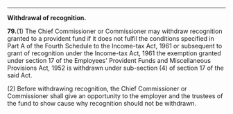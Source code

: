 ****

**Withdrawal of recognition.**

**79.**(1) The Chief Commissioner or Commissioner may withdraw recognition granted to a provident fund if it does not fulfil the conditions specified in Part A of the Fourth Schedule to the Income-tax Act, 1961 or subsequent to grant of recognition under the Income-tax Act, 1961 the exemption granted under section 17 of the Employees' Provident Funds and Miscellaneous Provisions Act, 1952 is withdrawn under sub-section (4) of section 17 of the said Act.

(2) Before withdrawing recognition, the Chief Commissioner or Commissioner shall give an opportunity to the employer and the trustees of the fund to show cause why recognition should not be withdrawn.
